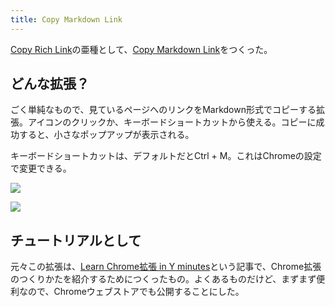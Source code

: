 ```yaml
---
title: Copy Markdown Link
---
```

[Copy Rich Link](https://chrome.google.com/webstore/detail/copy-rich-link/hikiamlgpdcabppakpmemaofmkgknpea)の亜種として、[Copy Markdown Link](https://chrome.google.com/webstore/detail/copy-markdown-link/gkceaaphhbeanfciglgpffnncfpipjpa)をつくった。

どんな拡張？
------

ごく単純なもので、見ているページへのリンクをMarkdown形式でコピーする拡張。アイコンのクリックか、キーボードショートカットから使える。コピーに成功すると、小さなポップアップが表示される。

キーボードショートカットは、デフォルトだとCtrl + M。これはChromeの設定で変更できる。

![](https://lh4.googleusercontent.com/97dJt3GXMlc4RpuzdoHrd5jPlAYKyz-bZWXkrpqip0NF_xvCYAyTZ8APKCssir6cFHwMTs4cvs24Qk5st3xJW7tzK0UP0odhIFyV-Ax2emlsjonZfwxrwL4id6BMU-obd4zvtVoSafjeEL7-cP-MpA)

![](https://lh3.googleusercontent.com/gbZH5WdZ4KFFy4QwM_zqixtZdQ5AJiqUCWF886SV4XTM4-HMHc1uCOx21O1qd2gfpQ9rcXNYwV-XZWiA3SAbuUq4gIOhKO3U7rS6ZPnPtDIiWMwIZmFUFtL6hC2wa-d6jC-2hiIHaP7crlv6pdaZ3Q)

チュートリアルとして
----------

元々この拡張は、[Learn Chrome拡張 in Y minutes](https://r7kamura.com/articles/2022-05-18-learn-chrome-extention-in-y-minutes)という記事で、Chrome拡張のつくりかたを紹介するためにつくったもの。よくあるものだけど、まずまず便利なので、Chromeウェブストアでも公開することにした。
